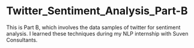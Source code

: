 # Twitter_Sentiment_Analysis_Part-B
This is Part B, which involves the data samples of twitter for sentiment analysis. I learned these techniques during my NLP internship with Suven Consultants.

